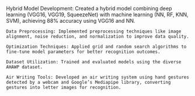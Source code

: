  Hybrid Model Development: Created a hybrid model combining deep learning (VGG16, VGG19, SqueezeNet) with machine learning (NN, RF, KNN, SVM), achieving 88% accuracy using VGG16 and NN.

	Data Preprocessing: Implemented preprocessing techniques like image alignment, noise reduction, and normalization to improve data quality.

	Optimization Techniques: Applied grid and random search algorithms to fine-tune model parameters for better recognition outcomes.

	Dataset Utilization: Trained and evaluated models using the diverse AHAWP dataset.

	Air Writing Tools: Developed an air writing system using hand gestures detected by a webcam and Google’s Mediapipe library, converting gestures into letter images for recognition.
